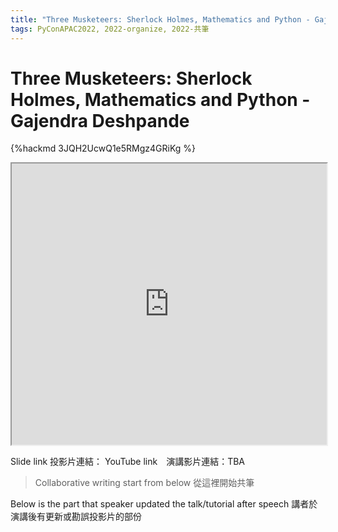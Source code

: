 ```yaml
---
title: "Three Musketeers: Sherlock Holmes, Mathematics and Python - Gajendra Deshpande"
tags: PyConAPAC2022, 2022-organize, 2022-共筆
---
```


# Three Musketeers: Sherlock Holmes, Mathematics and Python - Gajendra Deshpande

{%hackmd 3JQH2UcwQ1e5RMgz4GRiKg %}

<iframe src=https://app.sli.do/event/jbcEBdma6RQvA9TNCMSb3Y height=450 width=100%></iframe>


Slide link 投影片連結：
YouTube link　演講影片連結：TBA

> Collaborative writing start from below 
> 從這裡開始共筆 

Below is the part that speaker updated the talk/tutorial after speech
講者於演講後有更新或勘誤投影片的部份
